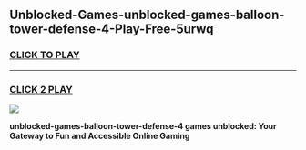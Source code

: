 
## Unblocked-Games-unblocked-games-balloon-tower-defense-4-Play-Free-5urwq
<h3>
<a href="https://premium76.site?title=unblocked-games-balloon-tower-defense-4&ref=23A">CLICK TO PLAY</a></h3>
<hr>

<h3>
<a href="https://premium76.site?title=unblocked-games-balloon-tower-defense-4&ref=23A">CLICK 2 PLAY</a>
  
</h3>

<a href="https://premium76.site?title=unblocked-games-balloon-tower-defense-4&ref=23A"><img src="https://clearcache.store/games.png"></a>


**unblocked-games-balloon-tower-defense-4 games unblocked: Your Gateway to Fun and Accessible Online Gaming**

